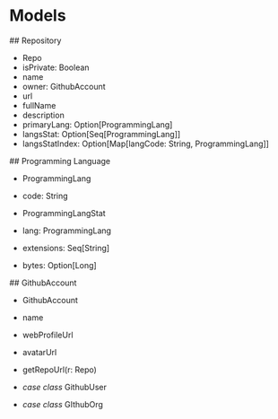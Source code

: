 # Models

<a name="github_repo"/>
## Repository

* Repo
 * isPrivate: Boolean
 * name
 * owner: GithubAccount
 * url
 * fullName
 * description
 * primaryLang: Option[ProgrammingLang]
 * langsStat: Option[Seq[ProgrammingLang]]
 * langsStatIndex: Option[Map[langCode: String, ProgrammingLang]]

<a name="prog_lang"/>
## Programming Language

* ProgrammingLang
 * code: String

* ProgrammingLangStat
 * lang: ProgrammingLang
 * extensions: Seq[String]
 * bytes: Option[Long]

<a name="github_account" />
## GithubAccount

* GithubAccount
 * name
 * webProfileUrl
 * avatarUrl
 * getRepoUrl(r: Repo)

* _case class_ GithubUser
* _case class_ GIthubOrg
